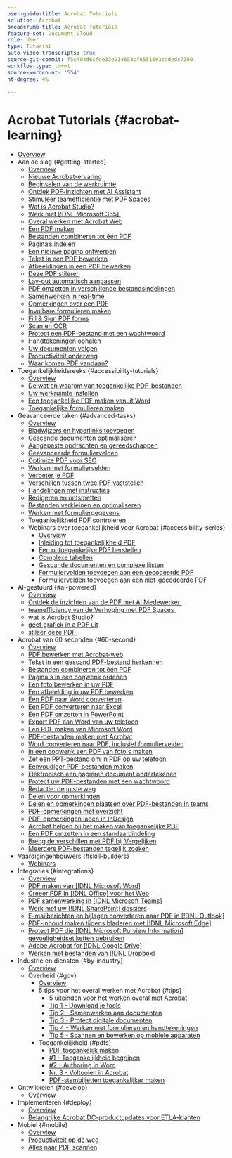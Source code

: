 ```yaml
---
user-guide-title: Acrobat Tutorials
solution: Acrobat
breadcrumb-title: Acrobat Tutorials
feature-set: Document Cloud
role: User
type: Tutorial
auto-video-transcripts: true
source-git-commit: f5c404d6cfde33e214653cf6551093cadedc7360
workflow-type: tm+mt
source-wordcount: '554'
ht-degree: 4%

---
```



# Acrobat Tutorials {#acrobat-learning}

+ [Overview](overview.md)
+ Aan de slag {#getting-started}
   + [Overview](getting-started/getting-started-overview.md)
   + [Nieuwe Acrobat-ervaring](getting-started/new-workspace.md)
   + [Beginselen van de werkruimte](getting-started/get-to-know-the-acrobat-dc-interface.md)
   + [Ontdek PDF-inzichten met AI Assistant](getting-started/ai-assistant.md)
   + [Stimuleer teamefficiëntie met PDF Spaces](getting-started/pdf-spaces-legal.md)
   + [Wat is Acrobat Studio?](getting-started/acrobat-studio.md)
   + [&#x200B; Werk met  [!DNL Microsoft 365] &#x200B;](https://experienceleague.adobe.com/docs/document-cloud-learn/acrobat-learning/integrations/integrate-overview.html?lang=nl-NL#microsoft)
   + [Overal werken met Acrobat Web](getting-started/acrobatweb.md)
   + [Een PDF maken](getting-started/create-pdf.md)
   + [Bestanden combineren tot één PDF](getting-started/combine-to-pdf.md)
   + [Pagina’s indelen](getting-started/organize.md)
   + [Een nieuwe pagina ontwerpen](getting-started/add-custom-page.md)
   + [Tekst in een PDF bewerken](getting-started/edit-pdf.md)
   + [Afbeeldingen in een PDF bewerken](getting-started/edit-graphics.md)
   + [Deze PDF stileren](getting-started/stylize-this-pdf.md)
   + [Lay-out automatisch aanpassen](getting-started/auto-adjust-layout.md)
   + [PDF omzetten in verschillende bestandsindelingen](getting-started/export-pdf.md)
   + [Samenwerken in real-time](getting-started/collaborate.md)
   + [Opmerkingen over een PDF](getting-started/comment-on-pdf-files.md)
   + [Invulbare formulieren maken](getting-started/create-fillable-forms.md)
   + [Fill &amp; Sign PDF forms](getting-started/fill-and-sign.md)
   + [Scan en OCR](getting-started/scan-and-ocr.md)
   + [Protect een PDF-bestand met een wachtwoord](getting-started/password-protect.md)
   + [Handtekeningen ophalen](getting-started/signatures.md)
   + [Uw documenten volgen](getting-started/track.md)
   + [Productiviteit onderweg](getting-started/productivity.md)
   + [Waar komen PDF vandaan?](getting-started/where-do-pdfs-come-from.md)
+ Toegankelijkheidsreeks {#accessibility-tutorials}
   + [Overview](accessibility-series/accessibility-overview.md)
   + [De wat en waarom van toegankelijke PDF-bestanden](accessibility-series/what-why-accessible-pdf.md)
   + [Uw werkruimte instellen](accessibility-series/set-up-workspace.md)
   + [Een toegankelijke PDF maken vanuit Word](accessibility-series/create-accessible-from-word.md)
   + [Toegankelijke formulieren maken](accessibility-series/create-accessible-forms.md)
+ Geavanceerde taken {#advanced-tasks}
   + [Overview](advanced-tasks/advanced-tasks-overview.md)
   + [Bladwijzers en hyperlinks toevoegen](advanced-tasks/bookmarks.md)
   + [Gescande documenten optimaliseren](advanced-tasks/optimizescan.md)
   + [Aangepaste opdrachten en gereedschappen](advanced-tasks/custom.md)
   + [Geavanceerde formuliervelden](advanced-tasks/advancedforms.md)
   + [Optimize PDF voor SEO](advanced-tasks/optimizeseo.md)
   + [Werken met formuliervelden](advanced-tasks/workforms.md)
   + [Verbeter je PDF](advanced-tasks/enhance.md)
   + [Verschillen tussen twee PDF vaststellen](advanced-tasks/compare.md)
   + [Handelingen met instructies](advanced-tasks/action.md)
   + [Redigeren en ontsmetten](advanced-tasks/redact.md)
   + [Bestanden verkleinen en optimaliseren](advanced-tasks/reduce.md)
   + [Werken met formuliergegevens](advanced-tasks/formdata.md)
   + [Toegankelijkheid PDF controleren](advanced-tasks/accessibility.md)
   + Webinars over toegankelijkheid voor Acrobat {#accessibility-series}
      + [Overview](advanced-tasks/accessibility-series.md)
      + [Inleiding tot toegankelijkheid PDF](advanced-tasks/accessibilitysession1.md)
      + [Een ontoegankelijke PDF herstellen](advanced-tasks/accessibilitysession2.md)
      + [Complexe tabellen](advanced-tasks/accessibilitysession3.md)
      + [Gescande documenten en complexe lijsten](advanced-tasks/accessibilitysession4.md)
      + [Formuliervelden toevoegen aan een gecodeerde PDF](advanced-tasks/accessibilitysession5.md)
      + [Formuliervelden toevoegen aan een niet-gecodeerde PDF](advanced-tasks/accessibilitysession6.md)
+ AI-gestuurd {#ai-powered}
   + [Overview](ai-powered/ai-overview.md)
   + [&#x200B; Ontdek de inzichten van de PDF met AI Medewerker &#x200B;](https://experienceleague.adobe.com/nl/docs/document-cloud-learn/acrobat-learning/getting-started/ai-assistant)
   + [&#x200B; teamefficiency van de Verhoging met PDF Spaces &#x200B;](https://experienceleague.adobe.com/nl/docs/document-cloud-learn/acrobat-learning/getting-started/pdf-spaces-legal)
   + [&#x200B; wat is Acrobat Studio?](https://experienceleague.adobe.com/nl/docs/document-cloud-learn/acrobat-learning/getting-started/acrobat-studio)
   + [&#x200B; geef grafiek in a PDF  uit](https://experienceleague.adobe.com/nl/docs/document-cloud-learn/acrobat-learning/getting-started/edit-graphics)
   + [&#x200B; stileer deze PDF &#x200B;](https://experienceleague.adobe.com/nl/docs/document-cloud-learn/acrobat-learning/getting-started/stylize-this-pdf)
+ Acrobat van 60 seconden {#60-second}
   + [Overview](60-second/60-second-overview.md)
   + [PDF bewerken met Acrobat-web](60-second/edit.md)
   + [Tekst in een gescand PDF-bestand herkennen](60-second/textrecognition.md)
   + [Bestanden combineren tot één PDF](60-second/combine-to-one-pdf.md)
   + [Pagina&#39;s in een oogwenk ordenen](60-second/organize.md)
   + [Een foto bewerken in uw PDF](60-second/editphoto.md)
   + [Een afbeelding in uw PDF bewerken](60-second/editgraphic.md)
   + [Een PDF naar Word converteren](60-second/convert-pdf-word.md)
   + [Een PDF converteren naar Excel](60-second/convert-pdf-excel.md)
   + [Een PDF omzetten in PowerPoint](60-second/convert-pdf-powerpoint.md)
   + [Export PDF aan Word van uw telefoon](60-second/exportwordphone.md)
   + [Een PDF maken van Microsoft Word](60-second/word-to-pdf.md)
   + [PDF-bestanden maken met Acrobat](60-second/create-from-acrobat.md)
   + [Word converteren naar PDF, inclusief formuliervelden](60-second/wordform.md)
   + [In een oogwenk een PDF van foto&#39;s maken](60-second/photo.md)
   + [Zet een PPT-bestand om in PDF op uw telefoon](60-second/phone.md)
   + [Eenvoudiger PDF-bestanden maken](60-second/optimize.md)
   + [Elektronisch een papieren document ondertekenen](60-second/sign.md)
   + [Protect uw PDF-bestanden met een wachtwoord](60-second/protect.md)
   + [Redactie: de juiste weg](60-second/redaction.md)
   + [Delen voor opmerkingen](60-second/share-comment.md)
   + [Delen en opmerkingen plaatsen over PDF-bestanden in teams](60-second/share-comment-teams.md)
   + [PDF-opmerkingen met overzicht](60-second/summarize-comments.md)
   + [PDF-opmerkingen laden in InDesign](60-second/indesign.md)
   + [Acrobat helpen bij het maken van toegankelijke PDF](60-second/accessible.md)
   + [Een PDF omzetten in een standaardindeling](60-second/conform.md)
   + [Breng de verschillen met PDF bij Vergelijken](60-second/compare.md)
   + [Meerdere PDF-bestanden tegelijk zoeken](60-second/search.md)
+ Vaardigingenbouwers {#skill-builders}
   + [Webinars](skill-builder/skill-builder-webinars.md)
+ Integraties {#integrations}
   + [Overview](integrate/integrate-overview.md)
   + [PDF maken van  [!DNL Microsoft Word]](integrate/createfromword.md)
   + [Creeer PDF in  [!DNL Office]  voor het Web](integrate/createofficeweb.md)
   + [PDF samenwerking in  [!DNL Microsoft Teams]](integrate/acrobatandteams.md)
   + [Werk met uw  [!DNL SharePoint]  dossiers](integrate/acrobatandsp.md)
   + [E-mailberichten en bijlagen converteren naar PDF in  [!DNL Outlook]](integrate/outlook.md)
   + [PDF-inhoud maken tijdens bladeren met  [!DNL Microsoft Edge]](integrate/edge.md)
   + [Protect PDF die  [!DNL Microsoft Purview Information]  gevoeligheidsetiketten gebruiken](integrate/microsoftsensitivitylabels.md)
   + [Adobe Acrobat for  [!DNL Google Drive]](integrate/acrobatandgoogle.md)
   + [Werken met bestanden van  [!DNL Dropbox]](integrate/acrobat-dropbox.md)
+ Industrie en diensten {#by-industry}
   + [Overview](industry/industry-overview.md)
   + Overheid {#gov}
      + [Overview](industry/gov/gov-overview.md)
      + 5 tips voor het overal werken met Acrobat {#tips}
         + [&#x200B; 5 uiteinden voor het werken overal met Acrobat &#x200B;](industry/gov/5-tips-for-working-anywhere-with-acrobat-dc-for-government.md)
         + [Tip 1 - Download je tools](industry/gov/get-your-tools.md)
         + [Tip 2 - Samenwerken aan documenten](industry/gov/collaborate-on-documents.md)
         + [Tip 3 - Protect digitale documenten](industry/gov/protect-digital-documents.md)
         + [Tip 4 - Werken met formulieren en handtekeningen](industry/gov/work-with-forms-and-signatures.md)
         + [Tip 5 - Scannen en bewerken op mobiele apparaten](industry/gov/scan-and-edit-on-mobile.md)
      + Toegankelijkheid {#pdfs}
         + [PDF toegankelijk maken](industry/gov/making-pdfs-accessible.md)
         + [#1 - Toegankelijkheid begrijpen](industry/gov/understanding-accessibility.md)
         + [#2 - Authoring in Word](industry/gov/authoring-in-word.md)
         + [Nr. 3 - Voltooien in Acrobat](industry/gov/finishing-in-acrobat.md)
         + [PDF-stembiljetten toegankelijker maken](industry/gov/making-pdf-ballots-accessible.md)
+ Ontwikkelen {#develop}
   + [Overview](develop/develop-overview.md)
+ Implementeren {#deploy}
   + [Overview](deploy/deploy-overview.md)
   + [Belangrijke Acrobat DC-productupdates voor ETLA-klanten](deploy/signentitlementchanges.md)
+ Mobiel {#mobile}
   + [Overview](mobile/mobile-overview.md)
   + [&#x200B; Productiviteit op de weg &#x200B;](https://experienceleague.adobe.com/docs/document-cloud-learn/acrobat-learning/getting-started/productivity.html?lang=nl-NL)
   + [Alles naar PDF scannen](mobile/scan-mobile-app.md)
